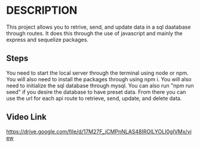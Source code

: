 # DESCRIPTION
This project allows you to retrive, send, and update data in a sql daatabase through routes. It does this through the use of javascript and mainly the express and sequelize packages. 


## Steps
You need to start the local server through the terminal using node or npm. You will also need to install the packages through using npm i. You will also need to initialize the sql database through mysql. You can also run "npm run seed" if you  desire the database to have preset data. From there you can use the url for each api route to retrieve, send, update, and delete data.

## Video Link
https://drive.google.com/file/d/17M27F_jCMPnNLAS48IROlLYOLI0gIVMx/view



